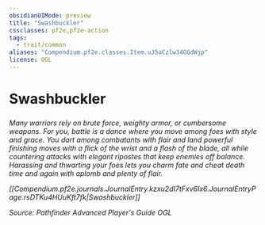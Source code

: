 ```yaml
---
obsidianUIMode: preview
title: "Swashbuckler"
cssclasses: pf2e,pf2e-action
tags:
  - trait/common
aliases: "Compendium.pf2e.classes.Item.uJ5aCzlw34GGdWjp"
license: OGL
---
```

# Swashbuckler

### 






_Many warriors rely on brute force, weighty armor, or cumbersome weapons. For you, battle is a dance where you move among foes with style and grace. You dart among combatants with flair and land powerful finishing moves with a flick of the wrist and a flash of the blade, all while countering attacks with elegant ripostes that keep enemies off balance. Harassing and thwarting your foes lets you charm fate and cheat death time and again with aplomb and plenty of flair._

_[[Compendium.pf2e.journals.JournalEntry.kzxu2dI7tFxv6Ix6.JournalEntryPage.rsDTKu4HUuKft7fk|Swashbuckler]]_

*Source: Pathfinder Advanced Player's Guide*
*OGL*